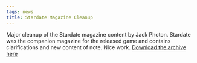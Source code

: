 ```yaml
---
tags: news
title: Stardate Magazine Cleanup
---
```

Major cleanup of the Stardate magazine content by Jack Photon. Stardate was the companion magazine for the released game and contains clarifications and new content of note. Nice work. [Download the archive here](https://www.jackphoton.space/zips/startrek/StardateMags_CleanedbyMe_220505.rar)